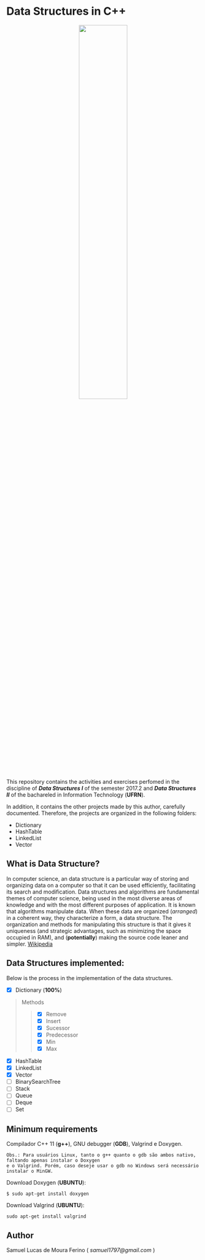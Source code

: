 # Data Structures in C++

<p align="center">
<img src="https://i.ytimg.com/vi/cxR8n6woQuY/maxresdefault.jpg" width="50%"  />
</p>


This repository contains the activities and exercises perfomed in the discipline of ***Data Structures I***
of the semester 2017.2 and ***Data Structures II*** of the bachareled in Information Technology (**UFRN**).  

In addition, it contains the other projects made by this author, carefully documented. Therefore, the projects are organized in the following folders:

- Dictionary
- HashTable
- LinkedList
- Vector

## What is Data Structure?

In computer science, an data structure is a particular way of storing and organizing data on a computer so that it can be used efficiently, facilitating its search and modification. Data structures and algorithms are fundamental themes of computer science, being used in the most diverse areas of knowledge and with the most different purposes of application. It is known that algorithms manipulate data. When these data are organized (_arranged_) in a coherent way, they characterize a form, a data structure. The organization and methods for manipulating this structure is that it gives it uniqueness (and strategic advantages, such as minimizing the space occupied in RAM), and (**potentially**) making the source code leaner and simpler. [Wikipedia]

[Wikipedia]: https://en.wikipedia.org/wiki/Data_structure

## Data Structures implemented:

Below is the process in the implementation of the data structures. 

- [X] Dictionary (**100%**)

> Methods
>> - [X] Remove
>> - [X] Insert
>> - [X] Sucessor
>> - [X] Predecessor
>> - [X] Min
>> - [X] Max

- [X] HashTable
- [X] LinkedList
- [X] Vector
- [ ] BinarySearchTree
- [ ] Stack
- [ ] Queue
- [ ] Deque
- [ ] Set

## Minimum requirements

Compilador C++ 11 (**g++**), GNU debugger (**GDB**), Valgrind e Doxygen.
	
	Obs.: Para usuários Linux, tanto o g++ quanto o gdb são ambos nativo, faltando apenas instalar o Doxygen  
	e o Valgrind. Porém, caso deseje usar o gdb no Windows será necessário instalar o MinGW. 

Download Doxygen (**UBUNTU**):

```$ sudo apt-get install doxygen``` 

Download Valgrind (**UBUNTU**):

```sudo apt-get install valgrind```

## Author

Samuel Lucas de Moura Ferino ( _samuel1797@gmail.com_ )

